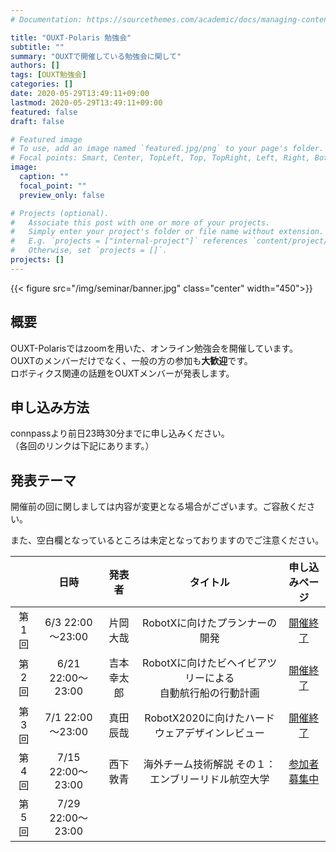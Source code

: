 ```yaml
---
# Documentation: https://sourcethemes.com/academic/docs/managing-content/

title: "OUXT-Polaris 勉強会"
subtitle: ""
summary: "OUXTで開催している勉強会に関して"
authors: []
tags: [OUXT勉強会]
categories: []
date: 2020-05-29T13:49:11+09:00
lastmod: 2020-05-29T13:49:11+09:00
featured: false
draft: false

# Featured image
# To use, add an image named `featured.jpg/png` to your page's folder.
# Focal points: Smart, Center, TopLeft, Top, TopRight, Left, Right, BottomLeft, Bottom, BottomRight.
image:
  caption: ""
  focal_point: ""
  preview_only: false

# Projects (optional).
#   Associate this post with one or more of your projects.
#   Simply enter your project's folder or file name without extension.
#   E.g. `projects = ["internal-project"]` references `content/project/deep-learning/index.md`.
#   Otherwise, set `projects = []`.
projects: []
---
```

{{< figure src="/img/seminar/banner.jpg" class="center" width="450">}}

## 概要

OUXT-Polarisではzoomを用いた、オンライン勉強会を開催しています。<br>
OUXTのメンバーだけでなく、一般の方の参加も**大歓迎**です。<br>
ロボティクス関連の話題をOUXTメンバーが発表します。

## 申し込み方法

connpassより前日23時30分までに申し込みください。<br>
（各回のリンクは下記にあります。）

## 発表テーマ

開催前の回に関しましては内容が変更となる場合がございます。ご容赦ください。

また、空白欄となっているところは未定となっておりますのでご注意ください。

|       |       日時        |   発表者    |                           タイトル                           |                         申し込みページ                          |
| :---: | :---------------: | :---------: | :----------------------------------------------------------: | :-------------------------------------------------------------: |
| 第1回 | 6/3 22:00～23:00  |  片岡 大哉  |                RobotXに向けたプランナーの開発                |   [開催終了](https://ouxt-polaris.connpass.com/event/177865/)   |
| 第2回 | 6/21 22:00～23:00 | 吉本 幸太郎 | RobotXに向けたビヘイビアツリーによる<br>自動航行船の行動計画 |   [開催終了](https://ouxt-polaris.connpass.com/event/178772/)   |
| 第3回 | 7/1 22:00～23:00  |  真田 辰哉  |        RobotX2020に向けたハードウェアデザインレビュー        |   [開催終了](https://ouxt-polaris.connpass.com/event/180579/)   |
| 第4回 | 7/15 22:00～23:00 |  西下 敦青  |     海外チーム技術解説 その１：エンブリーリドル航空大学      | [参加者募集中](https://ouxt-polaris.connpass.com/event/181804/) |
| 第5回 | 7/29 22:00～23:00 |             |                                                              |                                                                 |
